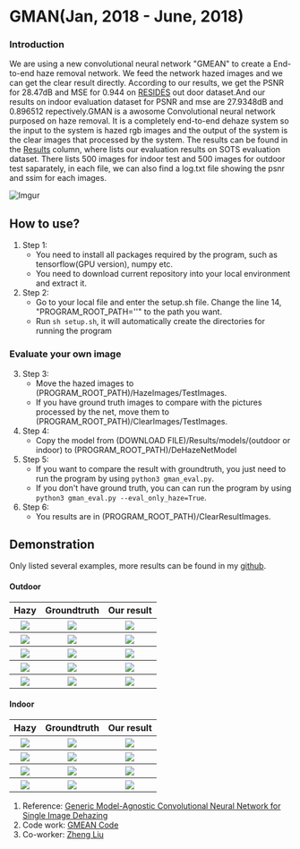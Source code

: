 # GMAN(Jan, 2018 - June, 2018)
### Introduction
We are using a new convolutional neural network "GMEAN" to create a End-to-end haze removal network. We feed the network hazed images and we can get the clear result directly. According to our results, we get the PSNR for 28.47dB and MSE for 0.944 on [RESIDES](https://sites.google.com/view/reside-dehaze-datasets/reside-%CE%B2) out door dataset.And our results on indoor evaluation dataset for PSNR and mse are 27.9348dB and 0.896512 repectively.GMAN is a awosome Convolutional neural network purposed on haze removal. It is a completely end-to-end dehaze system so the input to the system is hazed rgb images and the output of the system is the clear images that processed by the system. The results can be found in the [Results](https://github.com/Seanforfun/GMAN_Net_Haze_Removal/tree/master/Results) column, where lists our evaluation results on SOTS evaluation dataset. There lists 500 images for indoor test and 500 images for outdoor test saparately, in each file, we can also find a log.txt file showing the psnr and ssim for each images.

![Imgur](https://i.imgur.com/HfPpj6Q.png)

## How to use?
1. Step 1:
    * You need to install all packages required by the program, such as tensorflow(GPU version), numpy etc.
    * You need to download current repository into your local environment and extract it.
2. Step 2:
    * Go to your local file and enter the setup.sh file. Change the line 14, "PROGRAM_ROOT_PATH=''" to the path you want.
    * Run ```sh setup.sh```, it will automatically create the directories for running the program

### Evaluate your own image
3. Step 3:
    * Move the hazed images to (PROGRAM_ROOT_PATH)/HazeImages/TestImages.
    * If you have ground truth images to compare with the pictures processed by the net, move them to (PROGRAM_ROOT_PATH)/ClearImages/TestImages.
4. Step 4:
    * Copy the model from (DOWNLOAD FILE)/Results/models/(outdoor or indoor) to (PROGRAM_ROOT_PATH)/DeHazeNetModel
5. Step 5:
    * If you want to compare the result with groundtruth, you just need to run the program by using ```python3 gman_eval.py```.
    * If you don't have ground truth, you can can run the program by using ```python3 gman_eval.py --eval_only_haze=True```.
6. Step 6:
    * You results are in (PROGRAM_ROOT_PATH)/ClearResultImages.

## Demonstration
Only listed several examples, more results can be found in my [github](https://github.com/Seanforfun/GMAN_Net_Haze_Removal/tree/master/Results).
#### Outdoor
<table>
	<tr>
		<th>Hazy</th>
		<th>Groundtruth</th>
		<th>Our result</th>	
	</tr>
	<tr>
		<th><img src="https://i.imgur.com/8S6cpRe.jpg"/></th>		
		<th><img src="https://i.imgur.com/fUhQuld.png"/></th>
		<th><img src="https://i.imgur.com/jOLhygU.jpg"/></th>
	</tr>
	<tr>
		<th><img src="https://i.imgur.com/deNcv4O.jpg"/></th>		
		<th><img src="https://i.imgur.com/L66qRbw.png"/></th>
		<th><img src="https://i.imgur.com/miDdMgk.jpg"/></th>
	</tr>
	<tr>
		<th><img src="https://i.imgur.com/rFTGcVD.jpg"/></th>		
		<th><img src="https://i.imgur.com/aSmMOJE.png"/></th>
		<th><img src="https://i.imgur.com/r1YPHym.jpg"/></th>
	</tr>
	<tr>
		<th><img src="https://i.imgur.com/iBE5sGw.jpg"/></th>		
		<th><img src="https://i.imgur.com/u6HY6qE.png"/></th>
		<th><img src="https://i.imgur.com/x2Uu3Tc.jpg"/></th>
	</tr>
	<tr>
		<th><img src="https://i.imgur.com/cVtaJnm.jpg"/></th>		
		<th><img src="https://i.imgur.com/4QKZdHa.png"/></th>
		<th><img src="https://i.imgur.com/wQ6SmiQ.jpg"/></th>
	</tr>
</table>

#### Indoor
<table>
	<tr>
		<th>Hazy</th>
		<th>Groundtruth</th>
		<th>Our result</th>	
	</tr>
	<tr>
		<th><img src="https://i.imgur.com/81MUWBh.png"/></th>		
		<th><img src="https://i.imgur.com/bsqSWNC.png"/></th>
		<th><img src="https://i.imgur.com/pBhsVG8.jpg"/></th>
	</tr>
	<tr>
		<th><img src="https://i.imgur.com/UrDTN2G.png"/></th>		
		<th><img src="https://i.imgur.com/75yuyRw.png"/></th>
		<th><img src="https://i.imgur.com/Y7TbUOR.jpg"/></th>
	</tr>
	<tr>
		<th><img src="https://i.imgur.com/rx5jrpd.png"/></th>		
		<th><img src="https://i.imgur.com/7cPB8Wg.png"/></th>
		<th><img src="https://i.imgur.com/fFIwaMG.jpg"/></th>
	</tr>
	<tr>
		<th><img src="https://i.imgur.com/9bWE6zj.png"/></th>		
		<th><img src="https://i.imgur.com/fbAWMTg.png"/></th>
		<th><img src="https://i.imgur.com/r6GiyXj.jpg"/></th>
	</tr>	
</table>

1. Reference: [Generic Model-Agnostic Convolutional Neural Network for Single Image Dehazing](https://arxiv.org/abs/1810.02862)
2. Code work: [GMEAN Code](https://github.com/Seanforfun/GMAN_Net_Haze_Removal)
3. Co-worker: [Zheng Liu](https://github.com/MintcakeDotCom)
